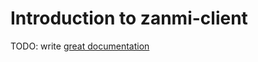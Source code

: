 # Introduction to zanmi-client

TODO: write [great documentation](http://jacobian.org/writing/what-to-write/)
